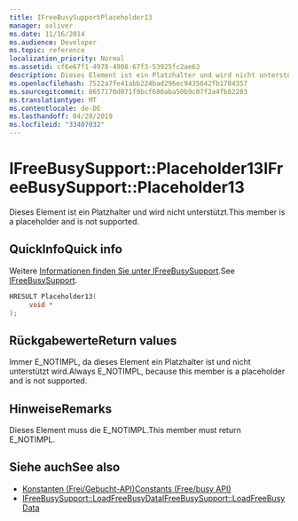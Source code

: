 ```yaml
---
title: IFreeBusySupportPlaceholder13
manager: soliver
ms.date: 11/16/2014
ms.audience: Developer
ms.topic: reference
localization_priority: Normal
ms.assetid: cf6e67f1-4978-4908-67f3-53925fc2ae63
description: Dieses Element ist ein Platzhalter und wird nicht unterstützt.
ms.openlocfilehash: 7522a7fe41abb224bad296ec9435642fb1784357
ms.sourcegitcommit: 8657170d071f9bcf680aba50b9c07f2a4fb82283
ms.translationtype: MT
ms.contentlocale: de-DE
ms.lasthandoff: 04/28/2019
ms.locfileid: "33407032"
---
```

# <a name="ifreebusysupportplaceholder13"></a><span data-ttu-id="43862-103">IFreeBusySupport::Placeholder13</span><span class="sxs-lookup"><span data-stu-id="43862-103">IFreeBusySupport::Placeholder13</span></span>

<span data-ttu-id="43862-104">Dieses Element ist ein Platzhalter und wird nicht unterstützt.</span><span class="sxs-lookup"><span data-stu-id="43862-104">This member is a placeholder and is not supported.</span></span>
  
## <a name="quick-info"></a><span data-ttu-id="43862-105">QuickInfo</span><span class="sxs-lookup"><span data-stu-id="43862-105">Quick info</span></span>

<span data-ttu-id="43862-106">Weitere [Informationen finden Sie unter IFreeBusySupport](ifreebusysupport.md).</span><span class="sxs-lookup"><span data-stu-id="43862-106">See [IFreeBusySupport](ifreebusysupport.md).</span></span>
  
```cpp
HRESULT Placeholder13( 
     void * 
);
```

## <a name="return-values"></a><span data-ttu-id="43862-107">Rückgabewerte</span><span class="sxs-lookup"><span data-stu-id="43862-107">Return values</span></span>

<span data-ttu-id="43862-108">Immer E_NOTIMPL, da dieses Element ein Platzhalter ist und nicht unterstützt wird.</span><span class="sxs-lookup"><span data-stu-id="43862-108">Always E_NOTIMPL, because this member is a placeholder and is not supported.</span></span>
  
## <a name="remarks"></a><span data-ttu-id="43862-109">Hinweise</span><span class="sxs-lookup"><span data-stu-id="43862-109">Remarks</span></span>

<span data-ttu-id="43862-110">Dieses Element muss die E_NOTIMPL.</span><span class="sxs-lookup"><span data-stu-id="43862-110">This member must return E_NOTIMPL.</span></span>
  
## <a name="see-also"></a><span data-ttu-id="43862-111">Siehe auch</span><span class="sxs-lookup"><span data-stu-id="43862-111">See also</span></span>

- [<span data-ttu-id="43862-112">Konstanten (Frei/Gebucht-API)</span><span class="sxs-lookup"><span data-stu-id="43862-112">Constants (Free/busy API)</span></span>](constants-free-busy-api.md)
- [<span data-ttu-id="43862-113">IFreeBusySupport::LoadFreeBusyData</span><span class="sxs-lookup"><span data-stu-id="43862-113">IFreeBusySupport::LoadFreeBusyData</span></span>](ifreebusysupport-loadfreebusydata.md)

